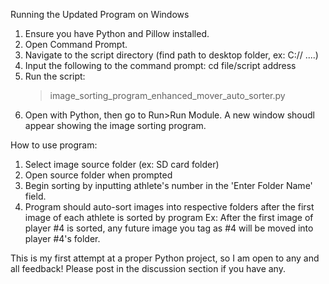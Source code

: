 Running the Updated Program on Windows
1. Ensure you have Python and Pillow installed.
2. Open Command Prompt.
3. Navigate to the script directory (find path to desktop folder, ex: C:// ....)
4. Input the following to the command prompt: 
	cd file/script address
5. Run the script:
	>image_sorting_program_enhanced_mover_auto_sorter.py
6. Open with Python, then go to Run>Run Module. A new window shoudl appear showing the image sorting program.

How to use program:
1. Select image source folder (ex: SD card folder)
2. Open source folder when prompted
3. Begin sorting by inputting athlete's number in the 'Enter Folder Name' field.
4. Program should auto-sort images into respective folders after the first image of each athlete is sorted by program
	Ex: After the first image of player #4 is sorted, any future image you tag as #4 will be moved into player #4's folder. 

This is my first attempt at a proper Python project, so I am open to any and all feedback! Please post in the discussion section if you have any.
